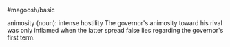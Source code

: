 #magoosh/basic

animosity (noun): intense hostility 
The governor's animosity toward his rival was only inflamed when the latter spread false lies regarding 
the governor's first term. 
